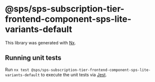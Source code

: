 # @sps/sps-subscription-tier-frontend-component-sps-lite-variants-default

This library was generated with [Nx](https://nx.dev).

## Running unit tests

Run `nx test @sps/sps-subscription-tier-frontend-component-sps-lite-variants-default` to execute the unit tests via [Jest](https://jestjs.io).
